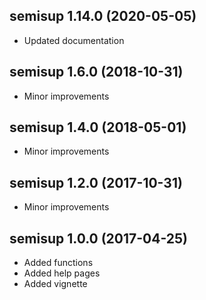 ## semisup 1.14.0 (2020-05-05)

* Updated documentation

## semisup 1.6.0 (2018-10-31)

* Minor improvements

## semisup 1.4.0 (2018-05-01)

* Minor improvements

## semisup 1.2.0 (2017-10-31)

* Minor improvements

## semisup 1.0.0 (2017-04-25)

* Added functions
* Added help pages
* Added vignette